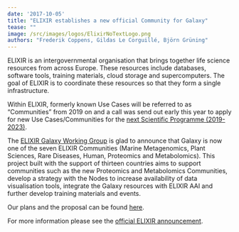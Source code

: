 ```yaml
---
date: '2017-10-05'
title: "ELIXIR establishes a new official Community for Galaxy"
tease: ""
image: /src/images/logos/ElixirNoTextLogo.png
authors: "Frederik Coppens, Gildas Le Corguillé, Björn Grüning"
---
```


ELIXIR is an intergovernmental organisation that brings together life science resources from across Europe.
These resources include databases, software tools, training materials, cloud storage and supercomputers.
The goal of ELIXIR is to coordinate these resources so that they form a single infrastructure.

Within ELIXIR, formerly known Use Cases will be referred to as “Communities” from 2019 on and a call was send out early
this year to apply for new Use Cases/Communities for the [next Scientific Programme (2019-2023)](https://www.elixir-europe.org/about-us/what-we-do/elixir-programme-2019-2023).

The [ELIXIR Galaxy Working Group](https://www.elixir-europe.org/about/groups/galaxy-wg) is glad to announce that Galaxy is now one of the seven ELIXIR Communities
(Marine Metagenomics, Plant Sciences, Rare Diseases, Human, Proteomics and Metabolomics).
This project built with the support of thirteen countries aims to
support communities such as the new Proteomics and Metabolomics Communities,
develop a strategy with the Nodes to increase availability of data visualisation tools,
integrate the Galaxy resources with ELIXIR AAI and further develop training materials and events.

Our plans and the proposal can be found [here](https://docs.google.com/document/d/1SeQNOADrletM3lcfkAvLEW_oRdPJTE0DSJVJRm_QUDc).

For more information please see the [official ELIXIR announcement](https://www.elixir-europe.org/news/elixir-establish-new-use-cases-proteomics-metabolomics-and-galaxy).

 
